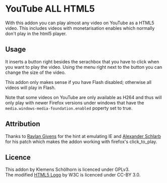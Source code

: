 # YouTube ALL HTML5 #

With this addon you can play almost any video on YouTube as a HTML5 video.
This includes videos with monetarisation enables which normally don't play
in the html5 player.

## Usage ##

It inserts a button right besides the serachbox that you have to click when you
want to play the video. Using the menu right next to the button you can change
the size of the video.

This addon only makes sense if you have Flash disabled; otherwise all videos
will play in Flash.

Note that some videos on YouTube are only available as H264 and thus will only
play with newer Firefox versions under windows that have the
`media.windows-media-foundation.enabled` poperty set to true.

## Attribution ##

Thanks to [Raylan Givens][rg] for the hint at emulating IE and
[Alexander Schlarb][as] for his patch which makes the addon working with
firefox's click_to_play.

## Licence ##

This addon by Klemens Schölhorn is licenced under GPLv3.<br />
The modified [HTML5 Logo][w3c] by W3C is licenced under CC-BY 3.0.

[w3c]: http://www.w3.org/html/logo/
[rg]: https://addons.mozilla.org/de/firefox/user/Cullen-Bohannon/
[as]: https://github.com/alexander255
